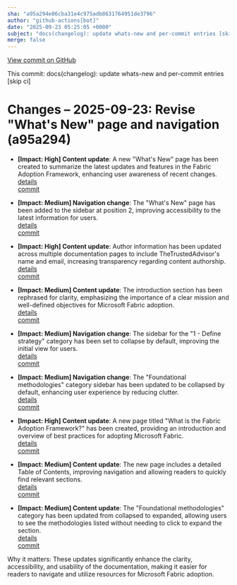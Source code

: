 ```yaml
---
sha: "a95a294e06cba31e4c975adb8631764951de3796"
author: "github-actions[bot]"
date: "2025-09-23 05:25:05 +0000"
subject: "docs(changelog): update whats-new and per-commit entries [skip ci]"
merge: false
---
```


[View commit on GitHub](https://github.com/TheTrustedAdvisor/FabricAdoptionFramework/commit/a95a294e06cba31e4c975adb8631764951de3796)

This commit: docs(changelog): update whats-new and per-commit entries [skip ci]

# Changes – 2025-09-23: Revise "What's New" page and navigation (a95a294)

- **[Impact: High] Content update**: A new "What's New" page has been created to summarize the latest updates and features in the Fabric Adoption Framework, enhancing user awareness of recent changes.  
  [details](/docs/about/changes/2025-09-22-5077a2e888c7902cfd2c762e971391aa1b1931e7)  
  [commit](https://github.com/TheTrustedAdvisor/FabricAdoptionFramework/commit/a95a294e06cba31e4c975adb8631764951de3796)

- **[Impact: Medium] Navigation change**: The "What's New" page has been added to the sidebar at position 2, improving accessibility to the latest information for users.  
  [details](/docs/about/changes/2025-09-22-5077a2e888c7902cfd2c762e971391aa1b1931e7)  
  [commit](https://github.com/TheTrustedAdvisor/FabricAdoptionFramework/commit/a95a294e06cba31e4c975adb8631764951de3796)

- **[Impact: High] Content update**: Author information has been updated across multiple documentation pages to include TheTrustedAdvisor's name and email, increasing transparency regarding content authorship.  
  [details](/docs/about/changes/2025-09-22-5077a2e888c7902cfd2c762e971391aa1b1931e7)  
  [commit](https://github.com/TheTrustedAdvisor/FabricAdoptionFramework/commit/a95a294e06cba31e4c975adb8631764951de3796)

- **[Impact: Medium] Content update**: The introduction section has been rephrased for clarity, emphasizing the importance of a clear mission and well-defined objectives for Microsoft Fabric adoption.  
  [details](/docs/about/changes/2025-09-22-5077a2e888c7902cfd2c762e971391aa1b1931e7)  
  [commit](https://github.com/TheTrustedAdvisor/FabricAdoptionFramework/commit/a95a294e06cba31e4c975adb8631764951de3796)

- **[Impact: Medium] Navigation change**: The sidebar for the "1 - Define strategy" category has been set to collapse by default, improving the initial view for users.  
  [details](/docs/about/changes/2025-09-22-5077a2e888c7902cfd2c762e971391aa1b1931e7)  
  [commit](https://github.com/TheTrustedAdvisor/FabricAdoptionFramework/commit/a95a294e06cba31e4c975adb8631764951de3796)

- **[Impact: Medium] Navigation change**: The "Foundational methodologies" category sidebar has been updated to be collapsed by default, enhancing user experience by reducing clutter.  
  [details](/docs/about/changes/2025-09-22-5077a2e888c7902cfd2c762e971391aa1b1931e7)  
  [commit](https://github.com/TheTrustedAdvisor/FabricAdoptionFramework/commit/a95a294e06cba31e4c975adb8631764951de3796)

- **[Impact: High] Content update**: A new page titled "What is the Fabric Adoption Framework?" has been created, providing an introduction and overview of best practices for adopting Microsoft Fabric.  
  [details](/docs/about/changes/2025-09-22-5077a2e888c7902cfd2c762e971391aa1b1931e7)  
  [commit](https://github.com/TheTrustedAdvisor/FabricAdoptionFramework/commit/a95a294e06cba31e4c975adb8631764951de3796)

- **[Impact: Medium] Content update**: The new page includes a detailed Table of Contents, improving navigation and allowing readers to quickly find relevant sections.  
  [details](/docs/about/changes/2025-09-22-5077a2e888c7902cfd2c762e971391aa1b1931e7)  
  [commit](https://github.com/TheTrustedAdvisor/FabricAdoptionFramework/commit/a95a294e06cba31e4c975adb8631764951de3796)

- **[Impact: Medium] Content update**: The "Foundational methodologies" category has been updated from collapsed to expanded, allowing users to see the methodologies listed without needing to click to expand the section.  
  [details](/docs/about/changes/2025-09-22-5077a2e888c7902cfd2c762e971391aa1b1931e7)  
  [commit](https://github.com/TheTrustedAdvisor/FabricAdoptionFramework/commit/a95a294e06cba31e4c975adb8631764951de3796)

Why it matters: These updates significantly enhance the clarity, accessibility, and usability of the documentation, making it easier for readers to navigate and utilize resources for Microsoft Fabric adoption.
